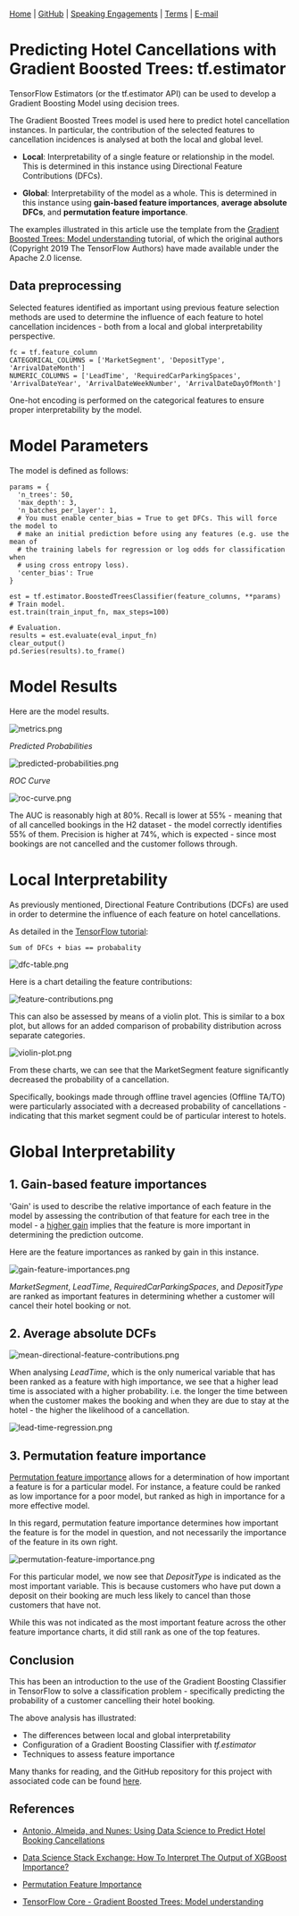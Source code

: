[Home](https://mgcodesandstats.github.io/) |
[GitHub](https://github.com/mgcodesandstats) |
[Speaking Engagements](https://mgcodesandstats.github.io/speaking-engagements/) |
[Terms](https://mgcodesandstats.github.io/terms/) |
[E-mail](mailto:contact@michael-grogan.com)

# Predicting Hotel Cancellations with Gradient Boosted Trees: tf.estimator

TensorFlow Estimators (or the tf.estimator API) can be used to develop a Gradient Boosting Model using decision trees.

The Gradient Boosted Trees model is used here to predict hotel cancellation instances. In particular, the contribution of the selected features to cancellation incidences is analysed at both the local and global level.

- **Local**: Interpretability of a single feature or relationship in the model. This is determined in this instance using Directional Feature Contributions (DFCs).

- **Global**: Interpretability of the model as a whole. This is determined in this instance using **gain-based feature importances**, **average absolute DFCs**, and **permutation feature importance**.

The examples illustrated in this article use the template from the [Gradient Boosted Trees: Model understanding](https://www.tensorflow.org/tutorials/estimator/boosted_trees_model_understanding) tutorial, of which the original authors (Copyright 2019 The TensorFlow Authors) have made available under the Apache 2.0 license.

## Data preprocessing

Selected features identified as important using previous feature selection methods are used to determine the influence of each feature to hotel cancellation incidences - both from a local and global interpretability perspective.

```
fc = tf.feature_column
CATEGORICAL_COLUMNS = ['MarketSegment', 'DepositType', 'ArrivalDateMonth']
NUMERIC_COLUMNS = ['LeadTime', 'RequiredCarParkingSpaces', 'ArrivalDateYear', 'ArrivalDateWeekNumber', 'ArrivalDateDayOfMonth']
```

One-hot encoding is performed on the categorical features to ensure proper interpretability by the model.

# Model Parameters

The model is defined as follows:

```
params = {
  'n_trees': 50,
  'max_depth': 3,
  'n_batches_per_layer': 1,
  # You must enable center_bias = True to get DFCs. This will force the model to
  # make an initial prediction before using any features (e.g. use the mean of
  # the training labels for regression or log odds for classification when
  # using cross entropy loss).
  'center_bias': True
}

est = tf.estimator.BoostedTreesClassifier(feature_columns, **params)
# Train model.
est.train(train_input_fn, max_steps=100)

# Evaluation.
results = est.evaluate(eval_input_fn)
clear_output()
pd.Series(results).to_frame()
```

# Model Results

Here are the model results.

![metrics.png](metrics.png)

*Predicted Probabilities*

![predicted-probabilities.png](predicted-probabilities.png)

*ROC Curve*

![roc-curve.png](roc-curve.png)

The AUC is reasonably high at 80%. Recall is lower at 55% - meaning that of all cancelled bookings in the H2 dataset - the model correctly identifies 55% of them. Precision is higher at 74%, which is expected - since most bookings are not cancelled and the customer follows through.

# Local Interpretability

As previously mentioned, Directional Feature Contributions (DCFs) are used in order to determine the influence of each feature on hotel cancellations.

As detailed in the [TensorFlow tutorial](https://www.tensorflow.org/tutorials/estimator/boosted_trees_model_understanding):

```
Sum of DFCs + bias == probabality
```

![dfc-table.png](dfc-table.png)

Here is a chart detailing the feature contributions:

![feature-contributions.png](feature-contributions.png)

This can also be assessed by means of a violin plot. This is similar to a box plot, but allows for an added comparison of probability distribution across separate categories.

![violin-plot.png](violin-plot.png)

From these charts, we can see that the MarketSegment feature significantly decreased the probability of a cancellation.

Specifically, bookings made through offline travel agencies (Offline TA/TO) were particularly associated with a decreased probability of cancellations - indicating that this market segment could be of particular interest to hotels.

# Global Interpretability

## 1. Gain-based feature importances

'Gain' is used to describe the relative importance of each feature in the model by assessing the contribution of that feature for each tree in the model - a [higher gain](https://datascience.stackexchange.com/questions/12318/how-to-interpret-the-output-of-xgboost-importance) implies that the feature is more important in determining the prediction outcome.

Here are the feature importances as ranked by gain in this instance.

![gain-feature-importances.png](gain-feature-importances.png)

*MarketSegment*, *LeadTime*, *RequiredCarParkingSpaces*, and *DepositType* are ranked as important features in determining whether a customer will cancel their hotel booking or not.

## 2. Average absolute DCFs

![mean-directional-feature-contributions.png](mean-directional-feature-contributions.png)

When analysing *LeadTime*, which is the only numerical variable that has been ranked as a feature with high importance, we see that a higher lead time is associated with a higher probability. i.e. the longer the time between when the customer makes the booking and when they are due to stay at the hotel - the higher the likelihood of a cancellation.

![lead-time-regression.png](lead-time-regression.png)

## 3. Permutation feature importance

[Permutation feature importance](https://scikit-learn.org/stable/modules/permutation_importance.html) allows for a determination of how important a feature is for a particular model. For instance, a feature could be ranked as low importance for a poor model, but ranked as high in importance for a more effective model.

In this regard, permutation feature importance determines how important the feature is for the model in question, and not necessarily the importance of the feature in its own right.

![permutation-feature-importance.png](permutation-feature-importance.png)

For this particular model, we now see that *DepositType* is indicated as the most important variable. This is because customers who have put down a deposit on their booking are much less likely to cancel than those customers that have not. 

While this was not indicated as the most important feature across the other feature importance charts, it did still rank as one of the top features.

## Conclusion

This has been an introduction to the use of the Gradient Boosting Classifier in TensorFlow to solve a classification problem - specifically predicting the probability of a customer cancelling their hotel booking.

The above analysis has illustrated:

- The differences between local and global interpretability
- Configuration of a Gradient Boosting Classifier with *tf.estimator*
- Techniques to assess feature importance

Many thanks for reading, and the GitHub repository for this project with associated code can be found [here](https://github.com/MGCodesandStats/hotel-modelling).

## References

- [Antonio, Almeida, and Nunes: Using Data Science to Predict Hotel Booking Cancellations](https://www.researchgate.net/publication/309379684_Using_Data_Science_to_Predict_Hotel_Booking_Cancellations)

- [Data Science Stack Exchange: How To Interpret The Output of XGBoost Importance?](https://datascience.stackexchange.com/questions/12318/how-to-interpret-the-output-of-xgboost-importance)

- [Permutation Feature Importance](https://scikit-learn.org/stable/modules/permutation_importance.html)

- [TensorFlow Core - Gradient Boosted Trees: Model understanding](https://www.tensorflow.org/tutorials/estimator/boosted_trees_model_understanding)